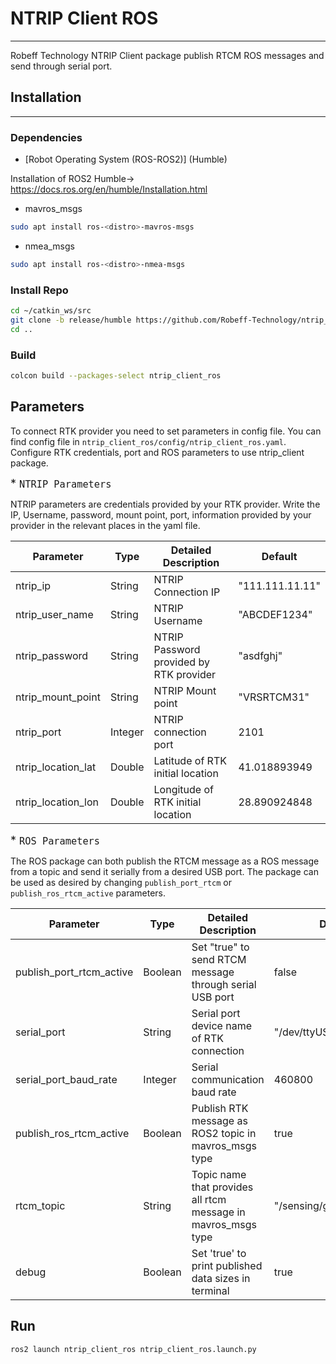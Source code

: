 # NTRIP Client ROS 

<hr>

Robeff Technology NTRIP Client package publish RTCM ROS messages and send through serial port.

## Installation 
<hr>

### Dependencies

* [Robot Operating System (ROS-ROS2)] (Humble)

Installation of ROS2 Humble-> https://docs.ros.org/en/humble/Installation.html

* mavros_msgs
```bash
sudo apt install ros-<distro>-mavros-msgs
```
* nmea_msgs
```bash
sudo apt install ros-<distro>-nmea-msgs
```

### Install Repo

```bash
cd ~/catkin_ws/src
git clone -b release/humble https://github.com/Robeff-Technology/ntrip_client_ros.git
cd ..
```

### Build

```bash
colcon build --packages-select ntrip_client_ros
```

## Parameters

To connect RTK provider you need to set parameters in config file. You can find config file in `ntrip_client_ros/config/ntrip_client_ros.yaml`. Configure RTK credentials, port and ROS parameters to use ntrip_client package.  


<font size="4">* `NTRIP Parameters`</font>

NTRIP parameters are credentials provided by your RTK provider. Write the IP, Username, password, mount point, port, information provided by your provider in the relevant places in the yaml file.

Parameter | Type    | Detailed Description                    | Default                    |
--- |---------|-----------------------------------------|----------------------------|
ntrip_ip | String  | NTRIP Connection IP                     | "111.111.11.11"            |
ntrip_user_name | String  | NTRIP Username                          | "ABCDEF1234"               |
ntrip_password | String  | NTRIP Password provided by RTK provider | "asdfghj"                  |
ntrip_mount_point | String  | NTRIP Mount point                       | "VRSRTCM31"                |
ntrip_port | Integer | NTRIP connection port                   | 2101                       |
ntrip_location_lat | Double  | Latitude of RTK initial location        | 41.018893949               |
ntrip_location_lon | Double  | Longitude of RTK initial location       | 28.890924848               |


<font size="4">* `ROS Parameters`</font>


The ROS package can both publish the RTCM message as a ROS message from a topic and send it serially from a desired USB port. The package can be used as desired by changing `publish_port_rtcm` or `publish_ros_rtcm_active` parameters.

Parameter | Type    | Detailed Description                                          | Default                    |
--- |---------|---------------------------------------------------------------|----------------------------|
publish_port_rtcm_active | Boolean | Set "true" to send RTCM message through serial USB port       | false                      |
serial_port | String  | Serial port device name of RTK connection                     | "/dev/ttyUSB0"             |
serial_port_baud_rate | Integer | Serial communication baud rate                                | 460800                     |
publish_ros_rtcm_active | Boolean | Publish RTK message as ROS2 topic in mavros_msgs type         | true                       |
rtcm_topic | String  | Topic name that provides all rtcm message in mavros_msgs type | "/sensing/gnss/ntrip/rtcm" |
debug | Boolean | Set 'true' to print published data sizes in terminal          | true                       |


## Run

```bash
ros2 launch ntrip_client_ros ntrip_client_ros.launch.py
```












